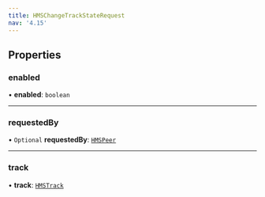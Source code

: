 ```yaml
---
title: HMSChangeTrackStateRequest
nav: '4.15'
---
```


## Properties

### enabled

• **enabled**: `boolean`

---

### requestedBy

• `Optional` **requestedBy**: [`HMSPeer`](/api-reference/javascript/v2/interfaces/HMSPeer)

---

### track

• **track**: [`HMSTrack`](/api-reference/javascript/v2/home/content#hmstrack)
